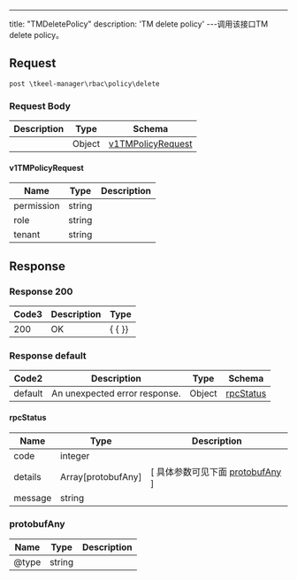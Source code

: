 ---
title: "TMDeletePolicy"
description: 'TM delete policy'
---调用该接口TM delete policy。



## Request


```
post \tkeel-manager\rbac\policy\delete
```

### Request Body 
| Description | Type | Schema |
| ----------- | ------ | ------ |
|  | Object | [v1TMPolicyRequest](#v1TMPolicyRequest) |

#### v1TMPolicyRequest

| Name | Type | Description | 
| ---- | ---- | ----------- |     
| permission | string |  |      
| role | string |  |      
| tenant | string |  |   



## Response

### Response  200
| Code3 | Description | Type | 
| ---- | ----------- | ------ | 
| 200 | OK | {   { }} |

### Response  default 
| Code2 | Description | Type | Schema |
| ---- | ----------- | ------ | ------ |
| default | An unexpected error response. | Object | [rpcStatus](#rpcStatus) |

#### rpcStatus

| Name | Type | Description | 
| ---- | ---- | ----------- |     
| code | integer |  |          
| details | Array[protobufAny] |  [ 具体参数可见下面 [protobufAny](#protobufAny) ] |       
| message | string |  |   

### protobufAny
| Name | Type | Description | 
| ---- | ---- | ----------- |     
| @type | string |  |   



